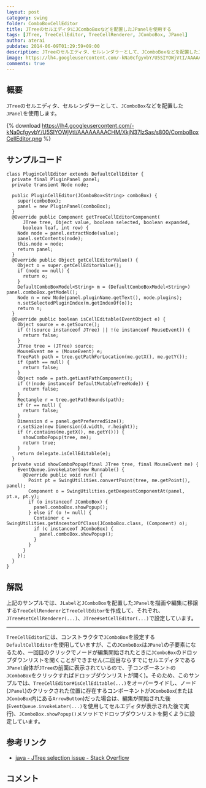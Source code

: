 ```yaml
---
layout: post
category: swing
folder: ComboBoxCellEditor
title: JTreeのセルエディタにJComboBoxなどを配置したJPanelを使用する
tags: [JTree, TreeCellEditor, TreeCellRenderer, JComboBox, JPanel]
author: aterai
pubdate: 2014-06-09T01:29:59+09:00
description: JTreeのセルエディタ、セルレンダラーとして、JComboBoxなどを配置したJPanelを使用します。
image: https://lh4.googleusercontent.com/-kNa0cfgyvbY/U5SIYOWjVtI/AAAAAAAACHM/XkjN37IzSas/s800/ComboBoxCellEditor.png
comments: true
---
```

## 概要
`JTree`のセルエディタ、セルレンダラーとして、`JComboBox`などを配置した`JPanel`を使用します。

{% download https://lh4.googleusercontent.com/-kNa0cfgyvbY/U5SIYOWjVtI/AAAAAAAACHM/XkjN37IzSas/s800/ComboBoxCellEditor.png %}

## サンプルコード
<pre class="prettyprint"><code>class PluginCellEditor extends DefaultCellEditor {
  private final PluginPanel panel;
  private transient Node node;

  public PluginCellEditor(JComboBox&lt;String&gt; comboBox) {
    super(comboBox);
    panel = new PluginPanel(comboBox);
  }
  @Override public Component getTreeCellEditorComponent(
      JTree tree, Object value, boolean selected, boolean expanded,
      boolean leaf, int row) {
    Node node = panel.extractNode(value);
    panel.setContents(node);
    this.node = node;
    return panel;
  }
  @Override public Object getCellEditorValue() {
    Object o = super.getCellEditorValue();
    if (node == null) {
      return o;
    }
    DefaultComboBoxModel&lt;String&gt; m = (DefaultComboBoxModel&lt;String&gt;) panel.comboBox.getModel();
    Node n = new Node(panel.pluginName.getText(), node.plugins);
    n.setSelectedPluginIndex(m.getIndexOf(o));
    return n;
  }
  @Override public boolean isCellEditable(EventObject e) {
    Object source = e.getSource();
    if (!(source instanceof JTree) || !(e instanceof MouseEvent)) {
      return false;
    }
    JTree tree = (JTree) source;
    MouseEvent me = (MouseEvent) e;
    TreePath path = tree.getPathForLocation(me.getX(), me.getY());
    if (path == null) {
      return false;
    }
    Object node = path.getLastPathComponent();
    if (!(node instanceof DefaultMutableTreeNode)) {
      return false;
    }
    Rectangle r = tree.getPathBounds(path);
    if (r == null) {
      return false;
    }
    Dimension d = panel.getPreferredSize();
    r.setSize(new Dimension(d.width, r.height));
    if (r.contains(me.getX(), me.getY())) {
      showComboPopup(tree, me);
      return true;
    }
    return delegate.isCellEditable(e);
  }
  private void showComboPopup(final JTree tree, final MouseEvent me) {
    EventQueue.invokeLater(new Runnable() {
      @Override public void run() {
        Point pt = SwingUtilities.convertPoint(tree, me.getPoint(), panel);
        Component o = SwingUtilities.getDeepestComponentAt(panel, pt.x, pt.y);
        if (o instanceof JComboBox) {
          panel.comboBox.showPopup();
        } else if (o != null) {
          Container c = SwingUtilities.getAncestorOfClass(JComboBox.class, (Component) o);
          if (c instanceof JComboBox) {
            panel.comboBox.showPopup();
          }
        }
      }
    });
  }
}
</code></pre>

## 解説
上記のサンプルでは、`JLabel`と`JComboBox`を配置した`JPanel`を描画や編集に移譲する`TreeCellRenderer`と`TreeCellEditor`を作成して、それぞれ、`JTree#setCellRenderer(...)`、`JTree#setCellEditor(...)`で設定しています。

- - - -
`TreeCellEditor`には、コンストラクタで`JComboBox`を設定する`DefaultCellEditor`を使用していますが、この`JComboBox`は`JPanel`の子要素になるため、一回目のクリックでノードが編集開始されたときに`JComboBox`のドロップダウンリストを開くことができません(二回目ならすでにセルエディタである`JPanel`自体が`JTree`の前面に表示されているので、子コンポーネントの`JComboBox`をクリックすればドロップダウンリストが開く)。そのため、このサンプルでは、`TreeCellEditor#isCellEditable(...)`をオーバーライドし、ノード(`JPanel`)のクリックされた位置に存在するコンポーネントが`JComboBox`(または`JComboBox`内にある`ArrowButton`)だった場合は、編集が開始された後(`EventQueue.invokeLater(...)`を使用してセルエディタが表示された後で実行)、`JComboBox.showPopup()`メソッドでドロップダウンリストを開くように設定しています。

## 参考リンク
- [java - JTree selection issue - Stack Overflow](http://stackoverflow.com/questions/23900512/jtree-selection-issue)

<!-- dummy comment line for breaking list -->

## コメント
